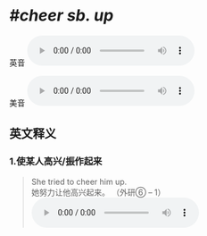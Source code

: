 # ***\#cheer sb. up*** 
英音
<audio src="./media/cheer sb. up1.aac" controls="controls"></audio>

美音
<audio src="./media/cheer sb. up2.aac" controls="controls"></audio>



  

英文释义
---
### 1.**使某人高兴/振作起来**  

 > She tried to cheer him up.  
 > 她努力让他高兴起来。  （外研⑥ – 1）  
<audio src="./media/4-cheer.aac" controls="controls"></audio>


